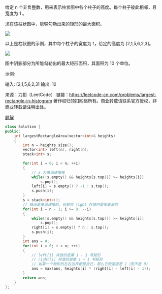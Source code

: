 给定 n 个非负整数，用来表示柱状图中各个柱子的高度。每个柱子彼此相邻，且宽度为 1 。

求在该柱状图中，能够勾勒出来的矩形的最大面积。

 

![](https://hairrrrr.github.io/assets/2020-12-26-2.png)

以上是柱状图的示例，其中每个柱子的宽度为 1，给定的高度为 [2,1,5,6,2,3]。

 

![](https://hairrrrr.github.io/assets/2020-12-26-2.png)

图中阴影部分为所能勾勒出的最大矩形面积，其面积为 10 个单位。

 

示例:

输入: [2,1,5,6,2,3]
输出: 10

来源：力扣（LeetCode）
链接：https://leetcode-cn.com/problems/largest-rectangle-in-histogram
著作权归领扣网络所有。商业转载请联系官方授权，非商业转载请注明出处。

[题解](https://leetcode-cn.com/problems/largest-rectangle-in-histogram/)

```cpp
class Solution {
public:
    int largestRectangleArea(vector<int>& heights) 
    {
        int n = heights.size();
        vector<int> left(n), right(n);
        stack<int> s;
       
        for(int i = 0; i < n; ++i)
        {
            // s 为单调递增栈
            while(!s.empty() && heights[s.top()] >= heights[i])
                s.pop();
            left[i] = s.empty() ? -1 : s.top();
            s.push(i);
        }
        s = stack<int>();
        // 栈还是单调递增的，但是向 right 存放时是倒着来的
        for(int i = n - 1; i >= 0; --i)
        {
            while(!s.empty() && heights[s.top()] >= heights[i])
                s.pop();
            right[i] = s.empty() ? n : s.top();
            s.push(i);
        }
        int ans = 0;
        for(int i = 0; i < n; ++i)
        {
            // left[i] 存放的是第 i - 1 号矩形
            // right[i] 存放的是第 i + 1 号矩形
            // 如果一个矩形的左右边界都是自己，那么它的宽度是 1（而不是 0）
            ans = max(ans, heights[i] * (right[i] - left[i] - 1));
        }    
        return ans;
    }
};
```

